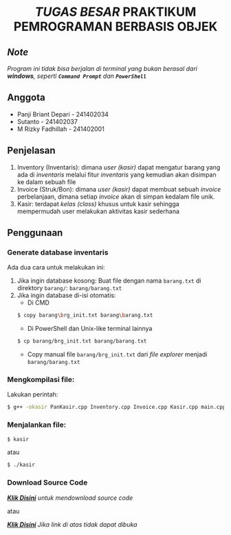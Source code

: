 # <center> *TUGAS BESAR* PRAKTIKUM PEMROGRAMAN BERBASIS OBJEK</center>


## *Note*
*Program ini tidak bisa berjalan di terminal yang bukan berasal dari **windows**, seperti **`Command Prompt`** dan **`PowerShell`***

## Anggota
* Panji Briant Depari - 241402034
* Sutanto - 241402037
* M Rizky Fadhillah - 241402001


## Penjelasan
1. Inventory (Inventaris): dimana *user (kasir)* dapat mengatur barang yang ada di *inventaris* melalui fitur *inventaris* yang kemudian akan disimpan ke dalam sebuah file
2. Invoice (Struk/Bon): dimana *user (kasir)* dapat membuat sebuah *invoice* perbelanjaan, dimana setiap *invoice* akan di simpan kedalam file unik.
3. Kasir: terdapat *kelas (class)* khusus untuk kasir sehingga mempermudah user melakukan aktivitas kasir sederhana

## Penggunaan
### Generate database inventaris
Ada dua cara untuk melakukan ini:
1. Jika ingin database kosong: Buat file dengan nama `barang.txt` di direktory `barang/`: `barang/barang.txt`
2. Jika ingin database di-isi otomatis:
    * Di CMD
    ```sh
    $ copy barang\brg_init.txt barang\barang.txt
    ```
    * Di PowerShell dan Unix-like terminal lainnya
    ```sh
    $ cp barang/brg_init.txt barang/barang.txt
    ```
    * Copy manual file `barang/brg_init.txt` dari *file explorer* menjadi `barang/barang.txt`

### Mengkompilasi file:
Lakukan perintah:
```sh
$ g++ -okasir PanKasir.cpp Inventory.cpp Invoice.cpp Kasir.cpp main.cpp 
```

### Menjalankan file:
```sh
$ kasir
```
atau
```sh
$ ./kasir
```

### Download Source Code
***[Klik Disini](https://github.com/BriantPanji/tubesppbo/raw/refs/heads/release/tubesppbo.rar)** untuk mendownload source code*

atau

***[Klik Disini](https://github.com/BriantPanji/tubesppbo/raw/refs/heads/release/tubesppbo.rar)** Jika link di atas tidak dapat dibuka*
